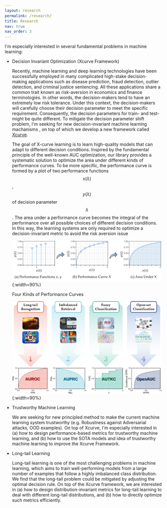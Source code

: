 ```yaml
---
layout: research
permalink: /research/
title: Research
nav: true
nav_order: 3
---
```


I'm especially interested in several fundamental problems in machine learning:

- Decision Invariant Optimization (Xcurve Framework)

    Recently, machine learning and deep learning technologies have been successfully employed in many complicated high-stake decision-making applications such as disease prediction, fraud detection, outlier detection, and criminal justice sentencing. All these applications share a common trait known as risk-aversion in economics and finance terminologies. In other words, the decision-makers tend to have an extremely low risk tolerance. Under this context, the decision-makers will carefully choose their decision parameter to meet the specific requirement. Consequently, the decision parameters for train- and test- might be quite different. To mitigate the decision parameter shift problem,  I'm seeking for new decision-invariant machine learning machanisms , on top of which we develop a new framework called [Xcurve](https://xcurveopt.github.io/).

    The goal of X-curve learning is to learn high-quality models that can adapt to different decision conditions. Inspired by the fundamental principle of the well-known AUC optimization, our library provides a systematic solution to optimize the area under different kinds of performance curves. To be more specific, the performance curve is formed by a plot of two performance functions $$x(\lambda)$$, $$y(\lambda)$$ of decision parameter $$\lambda$$. The area under a performance curve becomes the integral of the performance over all possible choices of different decision conditions. In this way, the learning systems are only required to optimize a decision-invariant metric to avoid the risk aversion issue

    ![xcurve](/assets/img/xcurve.png){:width=90%}

    Four Kinds of Performance Curves

    ![xcurve-insight](/assets/img/xcurve-insight.png){:width=90%}

- Trustworthy Machine Learning 

    We are seeking for new principled method to make the current machine learning system trustworthy (e.g. Robustness against Adversarial attacks, OOD examples). On top of Xcurve, I'm especially interested in  (a) how to design performance-based metrics for trustworthy machine learning, and (b) how to use the SOTA models and idea of trustworthy machine learning to improve the Xcurve Framework. 

- Long-tail Learning

    Long-tail learning is one of the most challenging problems in machine learning, which aims to train well-performing models from a large number of examples that follow a highly imbalanced class distribution. We find that the long-tail problem could be mitigated by adjusting the optimal decision rule. On top of the Xcurve framework, we are interested in (a) how to design distribution-invariant metrics for long-tail learning to deal with different long-tail distributions, and (b) how to directly optimize such metrics efficiently. 